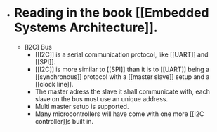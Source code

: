 - # Reading in the book [[Embedded Systems Architecture]].
  - [I2C] Bus
    - [[I2C]] is a serial communication protocol, like [[UART]] and [[SPI]].
    - [[I2C]] is more similar to [[SPI]] than it is to [[UART]] being a [[synchronous]] protocol with a [[master slave]] setup and a [[clock line]].
    - The master adress the slave it shall communicate with, each slave on the bus must use an unique address.
    - Multi master setup is supported.
    - Many microcontrollers will have come with one more [[I2C controller]]s built in.   
